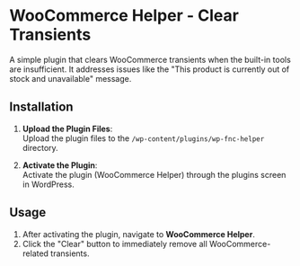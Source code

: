 # WooCommerce Helper - Clear Transients

A simple plugin that clears WooCommerce transients when the built-in tools are insufficient. It addresses issues like the "This product is currently out of stock and unavailable" message.

## Installation

1. **Upload the Plugin Files**:  
   Upload the plugin files to the `/wp-content/plugins/wp-fnc-helper` directory.

2. **Activate the Plugin**:  
   Activate the plugin (WooCommerce Helper) through the plugins screen in WordPress.

## Usage

1. After activating the plugin, navigate to **WooCommerce Helper**.
2. Click the "Clear" button to immediately remove all WooCommerce-related transients.
